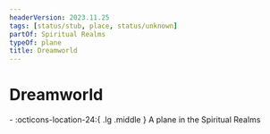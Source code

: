 ```yaml
---
headerVersion: 2023.11.25
tags: [status/stub, place, status/unknown]
partOf: Spiritual Realms
typeOf: plane
title: Dreamworld
---
```

# Dreamworld
<div class="grid cards ext-narrow-margin ext-one-column" markdown>
-    :octicons-location-24:{ .lg .middle } A plane in the Spiritual Realms  
</div>


